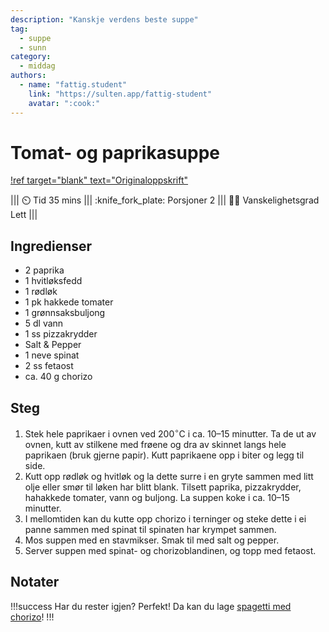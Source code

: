 ```yaml
---
description: "Kanskje verdens beste suppe"
tag:
  - suppe
  - sunn
category:
  - middag
authors:
  - name: "fattig.student"
    link: "https://sulten.app/fattig-student"
    avatar: ":cook:"
---
```


# Tomat- og paprikasuppe

[!ref target="blank" text="Originaloppskrift"](https://sulten.app/recipes/tomato-and-red-pepper-soup-with-chorizo-and-feta-cheese)

||| :timer_clock: Tid
35 mins
||| :knife_fork_plate: Porsjoner
2
||| :cook: Vanskelighetsgrad
Lett
|||

## Ingredienser

- 2 paprika
- 1 hvitløksfedd
- 1 rødløk
- 1 pk hakkede tomater
- 1 grønnsaksbuljong
- 5 dl vann
- 1 ss pizzakrydder
- Salt & Pepper
- 1 neve spinat
- 2 ss fetaost
- ca. 40 g chorizo

## Steg

1. Stek hele paprikaer i ovnen ved $200^{\circ}\mathrm{C}$ i ca. 10–15 minutter. Ta de ut av
   ovnen, kutt av stilkene med frøene og dra av skinnet langs hele paprikaen (bruk
   gjerne papir). Kutt paprikaene opp i biter og legg til side.
2. Kutt opp rødløk og hvitløk og la dette surre i en gryte sammen med litt olje eller
   smør til løken har blitt blank. Tilsett paprika, pizzakrydder, hahakkede tomater,
   vann og buljong. La suppen koke i ca. 10–15 minutter.
3. I mellomtiden kan du kutte opp chorizo i terninger og steke dette i ei panne sammen
   med spinat til spinaten har krympet sammen.
4. Mos suppen med en stavmikser. Smak til med salt og pepper.
5. Server suppen med spinat- og chorizoblandinen, og topp med fetaost.

## Notater

!!!success
Har du rester igjen? Perfekt! Da kan du lage [spagetti med
chorizo](/hovedretter/spagetti-med-chorizo.md)!
!!!
